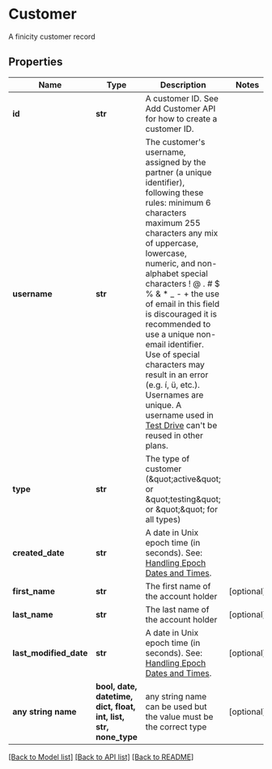 # Customer

A finicity customer record

## Properties
Name | Type | Description | Notes
------------ | ------------- | ------------- | -------------
**id** | **str** | A customer ID. See Add Customer API for how to create a customer ID. | 
**username** | **str** | The customer&#39;s username, assigned by the partner (a unique identifier), following these rules: minimum 6 characters maximum 255 characters any mix of uppercase, lowercase, numeric, and non-alphabet special characters ! @ . # $ % &amp; * _ - + the use of email in this field is discouraged it is recommended to use a unique non-email identifier. Use of special characters may result in an error (e.g. í, ü, etc.). Usernames are unique. A username used in [Test Drive](https://signup.finicity.com/) can&#39;t be reused in other plans. | 
**type** | **str** | The type of customer (\&quot;active\&quot; or \&quot;testing\&quot; or \&quot;\&quot; for all types) | 
**created_date** | **str** | A date in Unix epoch time (in seconds). See: [Handling Epoch Dates and Times](https://developer.mastercard.com/open-banking-us/documentation/codes-and-formats/). | 
**first_name** | **str** | The first name of the account holder | [optional] 
**last_name** | **str** | The last name of the account holder | [optional] 
**last_modified_date** | **str** | A date in Unix epoch time (in seconds). See: [Handling Epoch Dates and Times](https://developer.mastercard.com/open-banking-us/documentation/codes-and-formats/). | [optional] 
**any string name** | **bool, date, datetime, dict, float, int, list, str, none_type** | any string name can be used but the value must be the correct type | [optional]

[[Back to Model list]](../README.md#documentation-for-models) [[Back to API list]](../README.md#documentation-for-api-endpoints) [[Back to README]](../README.md)


